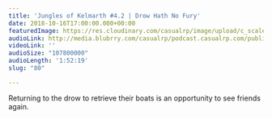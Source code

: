 ```yaml
---
title: 'Jungles of Kelmarth #4.2 | Drow Hath No Fury'
date: 2018-10-16T17:00:00.000+00:00
featuredImage: https://res.cloudinary.com/casualrp/image/upload/c_scale,f_auto,w_1600/v1539577921/chapter4/instagram_2.jpg
audioLink: http://media.blubrry.com/casualrp/podcast.casualrp.com/public/Chapter%204%20Ep.%202%20_%20Drow%20Hath%20No%20Fury.mp3
videoLink: ''
audioSize: "107800000"
audioLength: '1:52:19'
slug: "80"

---
```

Returning to the drow to retrieve their boats is an opportunity to see friends again. 